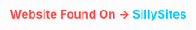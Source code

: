 <h2 style="color:#ff4d4d;">Website Found On → <a href="https://sillysites.studio" style="color:#00ccff; text-decoration:none;">SillySites</a></h2>
